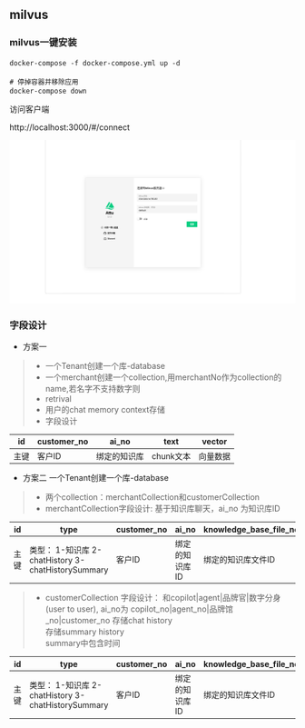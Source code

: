 ## milvus


### milvus一键安装
```shell
docker-compose -f docker-compose.yml up -d

# 停掉容器并移除应用
docker-compose down

```

访问客户端

http://localhost:3000/#/connect

![avatar](../images/milvus-login.jpg)


### 字段设计
- 方案一
>* 一个Tenant创建一个库-database
>* 一个merchant创建一个collection,用merchantNo作为collection的name,若名字不支持数字则
>* retrival
>* 用户的chat memory context存储
>* 字段设计

|  id |  customer_no |  ai_no | text |vector  |
|  ----  | ----  | ----  |----  |----  |
| 主键  | 客户ID |绑定的知识库 |chunk文本 | 向量数据 |


- 方案二
  一个Tenant创建一个库-database
>* 两个collection：merchantCollection和customerCollection
>* merchantCollection字段设计: 基于知识库聊天，ai_no 为知识库ID

|  id | type                                         | customer_no |  ai_no |  knowledge_base_file_no | text |vector  |
|  ----  |----------------------------------------------|--------------| ----  | ----  | ----  | ----  |
| 主键  | 类型： 1-知识库 2-chatHistory 3-chatHistorySummary | 客户ID         | 绑定的知识库ID | 绑定的知识库文件ID | chunk后的文本 | 向量数据 |


>* customerCollection 字段设计： 和copilot|agent|品牌官|数字分身(user to user), ai_no为 copilot_no|agent_no|品牌馆_no|customer_no
   存储chat history  
   存储summary history  
   summary中包含时间

|  id | type                                         | customer_no |  ai_no |  knowledge_base_file_no | text |vector  |
|  ----  |----------------------------------------------| ----  | ----  | ----  | ----  | ----  |
| 主键  | 类型： 1-知识库 2-chatHistory 3-chatHistorySummary | 客户ID| 绑定的知识库ID | 绑定的知识库文件ID | chunk后的文本 | 向量数据 |

